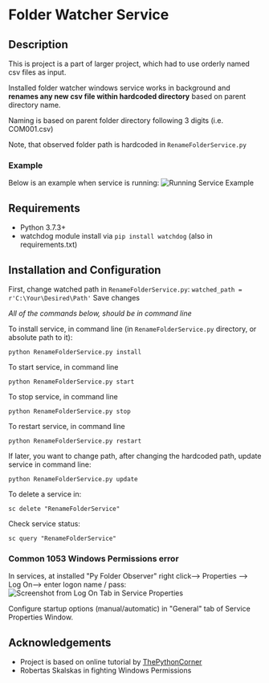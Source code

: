 # Folder Watcher Service


## Description

This is project is a part of larger project, which had to use orderly named csv files as input.

Installed folder watcher windows service works in background and **renames any new csv file within hardcoded directory** based on parent directory name.

Naming is based on parent folder directory following 3 digits (i.e. COM001.csv)

Note, that observed folder path is hardcoded in `RenameFolderService.py`

### Example

Below is an example when service is running:
![Running Service Example](/Sample%20Files/watcher-demo-gif.gif)

## Requirements

- Python 3.7.3+
- watchdog module install via `pip install watchdog` (also in requirements.txt)

## Installation and Configuration

First, change watched path in `RenameFolderService.py`:
`watched_path = r'C:\Your\Desired\Path'`
Save changes

*All of the commands below, should be in command line* 

To install service, in command line (in `RenameFolderService.py` directory, or absolute path to it):

`python RenameFolderService.py install`

To start service, in command line 

`python RenameFolderService.py start`

To stop service, in command line

`python RenameFolderService.py stop`

To restart service, in command line

`python RenameFolderService.py restart`

If later, you want to change path, after changing the hardcoded path, update service in command line:

`python RenameFolderService.py update`

To delete a service in:

`sc delete "RenameFolderService"`

Check service status:

`sc query "RenameFolderService"`

### Common 1053 Windows Permissions error

In services, at installed "Py Folder Observer" right click--> Properties --> Log On--> enter logon name / pass:
![Screenshot from Log On Tab in Service Properties](/Sample%20Files/service-logon-screenshot.JPG)

Configure startup options (manual/automatic) in "General" tab of Service Properties Window.

## Acknowledgements

- Project is based on online tutorial by [ThePythonCorner](https://www.thepythoncorner.com/2018/08/how-to-create-a-windows-service-in-python/)
- Robertas Skalskas in fighting Windows Permissions